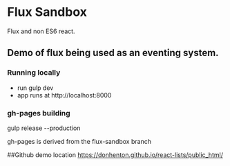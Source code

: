 Flux Sandbox
====

Flux and non ES6 react.



Demo of flux being used as an eventing system.
---

### Running locally

* run gulp dev
* app runs at http://localhost:8000


### gh-pages building
gulp release --production

gh-pages is derived from the flux-sandbox branch


##Github demo location
https://donhenton.github.io/react-lists/public_html/